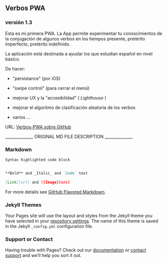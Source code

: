 ## Verbos PWA
### versión 1.3

Esta es mi primera PWA.
La App permite experimentar tu conoscimientos de la conjugación de algunos verbos en los tiempos presente, pretérito imperfecto, pretérito indefinido.

La aplicación está destinada a ayudar los que estudian español en nivel básico.  

De hacer:
- "persistance" (por iOS)
- "swipe control" (para cerrar el menú)
- mejorar UX y la "accesibilidad" ( _Lighthouse_ )
- mejorar el algoritmo de clasificación aleatoria de los verbos  

- varios ...


URL: [Verbos-PWA sobre GitHub](https://tramax73.github.io/verbos-pwa/)

______________ ORIGINAL MD FILE DESCRIPTION ______________


### Markdown

```markdown
Syntax highlighted code block


**Bold** and _Italic_ and `Code` text

[Link](url) and ![Image](src)
```

For more details see [GitHub Flavored Markdown](https://guides.github.com/features/mastering-markdown/).

### Jekyll Themes

Your Pages site will use the layout and styles from the Jekyll theme you have selected in your [repository settings](https://github.com/tramax73/verbos-pwa/settings). The name of this theme is saved in the Jekyll `_config.yml` configuration file.

### Support or Contact

Having trouble with Pages? Check out our [documentation](https://help.github.com/categories/github-pages-basics/) or [contact support](https://github.com/contact) and we’ll help you sort it out.
